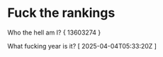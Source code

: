 # Fuck the rankings

Who the hell am I?
{ 13603274 }

What fucking year is it?
[ 2025-04-04T05:33:20Z ]
